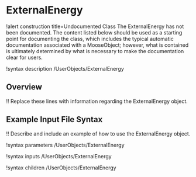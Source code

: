 # ExternalEnergy

!alert construction title=Undocumented Class
The ExternalEnergy has not been documented. The content listed below should be used as a starting point for
documenting the class, which includes the typical automatic documentation associated with a
MooseObject; however, what is contained is ultimately determined by what is necessary to make the
documentation clear for users.

!syntax description /UserObjects/ExternalEnergy

## Overview

!! Replace these lines with information regarding the ExternalEnergy object.

## Example Input File Syntax

!! Describe and include an example of how to use the ExternalEnergy object.

!syntax parameters /UserObjects/ExternalEnergy

!syntax inputs /UserObjects/ExternalEnergy

!syntax children /UserObjects/ExternalEnergy
